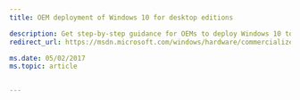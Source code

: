 ```yaml
---
title: OEM deployment of Windows 10 for desktop editions

description: Get step-by-step guidance for OEMs to deploy Windows 10 to desktop computers, laptops, and 2-in-1s. Find information about how to enable imageless, push-button reset recovery and more.  
redirect_url: https://msdn.microsoft.com/windows/hardware/commercialize/manufacture/desktop/oem-deployment-of-windows-10-for-desktop-editions

ms.date: 05/02/2017
ms.topic: article


---
```

